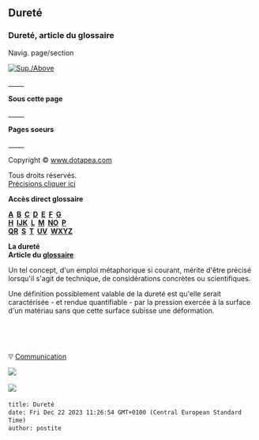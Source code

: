 ## Dureté
### Dureté, article du glossaire
 Navig. page/section

[![Sup./Above](_derived/up_cmp_themenoir010_up.gif)](d.html)

\_\_\_\_\_

**Sous cette page**

\_\_\_\_\_

**Pages soeurs**

\_\_\_\_\_

Copyright © www.dotapea.com

Tous droits réservés.  
[Précisions cliquer ici](droitscopie.html)

**Accès direct glossaire**

**[A](a.html)  [B](b.html)  [C](c.html)  [D](d.html)  [E](e.html)  [F](f.html)  [G](g.html)  
[H](h.html)  [IJK](ijk.html)  [L](l.html)  [M](m.html)  [NO](no.html)  [P](p.html)  
[QR](qr.html)  [S](s.html)  [T](t.html)  [UV](uv.html)  [WXYZ](wxyz.html)**

**La dureté  
Article du [glossaire](glossaire.html)**

Un tel concept, d'un emploi métaphorique si courant, mérite d'être précisé lorsqu'il s'agit de technique, de considérations concrètes ou scientifiques.

Une définition possiblement valable de la dureté est qu'elle serait caractérisée - et rendue quantifiable - par la pression exercée à la surface d'un matériau sans que cette surface subisse une déformation.



 

 ![](images/transparent122x1.gif)

![](images/flechebas.gif) [Communication](http://www.artrealite.com/annonceurs.htm) 

[![](https://cbonvin.fr/sites/regie.artrealite.com/visuels/campagne1.png)](index-2.html#20131014)

![](https://cbonvin.fr/sites/regie.artrealite.com/visuels/campagne2.png)
```
title: Dureté
date: Fri Dec 22 2023 11:26:54 GMT+0100 (Central European Standard Time)
author: postite
```
